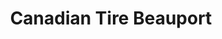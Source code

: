 ---
title: "Canadian Tire Beauport"
url: /quebec/canadian-tire-beauport-rue-clemenceau/
shop: department store
---